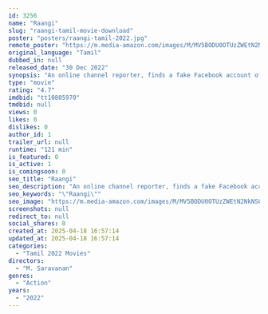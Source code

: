 ```yaml
---
id: 3256
name: "Raangi"
slug: "raangi-tamil-movie-download"
poster: "posters/raangi-tamil-2022.jpg"
remote_poster: "https://m.media-amazon.com/images/M/MV5BODU0OTUzZWEtN2NkNS00Nzk2LTg3OWYtYmMxN2MyNTY3ZmYwXkEyXkFqcGc@._V1_SX300.jpg"
original_language: "Tamil"
dubbed_in: null
released_date: "30 Dec 2022"
synopsis: "An online channel reporter, finds a fake Facebook account of her niece. She encounters a boy Aalim from Libya. The FBI on the other hand wants to bring Aalim under their custody using Thaiyal Nayagi and her niece as bait."
type: "movie"
rating: "4.7"
imdbid: "tt10805970"
tmdbid: null
views: 0
likes: 0
dislikes: 0
author_id: 1
trailer_url: null
runtime: "121 min"
is_featured: 0
is_active: 1
is_comingsoon: 0
seo_title: "Raangi"
seo_description: "An online channel reporter, finds a fake Facebook account of her niece. She encounters a boy Aalim from Libya. The FBI on the other hand wants to bring Aalim under their custody using Thaiyal Nayagi and her niece as bait."
seo_keywords: "\"Raangi\""
seo_image: "https://m.media-amazon.com/images/M/MV5BODU0OTUzZWEtN2NkNS00Nzk2LTg3OWYtYmMxN2MyNTY3ZmYwXkEyXkFqcGc@._V1_SX300.jpg"
screenshots: null
redirect_to: null
social_shares: 0
created_at: 2025-04-18 16:57:14
updated_at: 2025-04-18 16:57:14
categories:
  - "Tamil 2022 Movies"
directors:
  - "M. Saravanan"
genres:
  - "Action"
years:
  - "2022"
---
```

